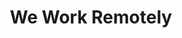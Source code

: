 ---
title: 'We Work Remotely'
description: "find and list incredible remote jobs. We're home to the largest remote work community in the world with 4.5M visitors."
link: 'https://weworkremotely.com/'
imageURL: 'https://res.cloudinary.com/dc6mrv5cb/image/upload/v1718793998/personal-resources/jobs/weworkremotely.com__ckpmjk_gsnprn.webp'
---